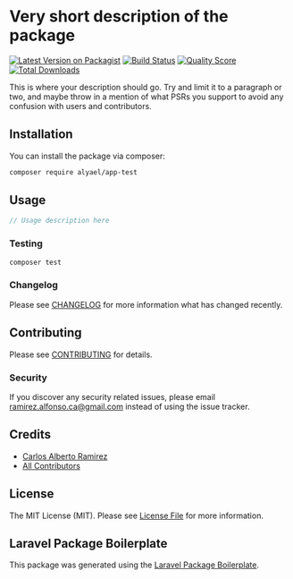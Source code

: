 # Very short description of the package

[![Latest Version on Packagist](https://img.shields.io/packagist/v/alyael/app-test.svg?style=flat-square)](https://packagist.org/packages/alyael/app-test)
[![Build Status](https://img.shields.io/travis/alyael/app-test/master.svg?style=flat-square)](https://travis-ci.org/alyael/app-test)
[![Quality Score](https://img.shields.io/scrutinizer/g/alyael/app-test.svg?style=flat-square)](https://scrutinizer-ci.com/g/alyael/app-test)
[![Total Downloads](https://img.shields.io/packagist/dt/alyael/app-test.svg?style=flat-square)](https://packagist.org/packages/alyael/app-test)

This is where your description should go. Try and limit it to a paragraph or two, and maybe throw in a mention of what PSRs you support to avoid any confusion with users and contributors.

## Installation

You can install the package via composer:

```bash
composer require alyael/app-test
```

## Usage

``` php
// Usage description here
```

### Testing

``` bash
composer test
```

### Changelog

Please see [CHANGELOG](CHANGELOG.md) for more information what has changed recently.

## Contributing

Please see [CONTRIBUTING](CONTRIBUTING.md) for details.

### Security

If you discover any security related issues, please email ramirez.alfonso.ca@gmail.com instead of using the issue tracker.

## Credits

- [Carlos Alberto Ramirez](https://github.com/alyael)
- [All Contributors](../../contributors)

## License

The MIT License (MIT). Please see [License File](LICENSE.md) for more information.

## Laravel Package Boilerplate

This package was generated using the [Laravel Package Boilerplate](https://laravelpackageboilerplate.com).